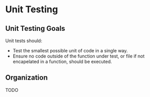 # Unit Testing

## Unit Testing Goals

Unit tests should:

- Test the smallest possible unit of code in a single way.
- Ensure no code outside of the function under test, or file if not encapelated in a function, should be executed.

## Organization

TODO
